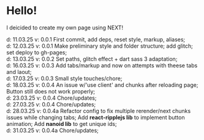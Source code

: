 <h1>Hello!</h1>

I deicided to create my own page using NEXT!

d: 11.03.25
v: 0.0.1
First commit, add deps, reset style, markup, aliases; <br>
d: 12.03.25
v: 0.0.1
Make preliminary style and folder structure; add glitch; set deploy to gh-pages;<br>
d: 13.03.25
v: 0.0.2
Set paths, glitch effect + dart sass 3 adaptation;<br>
d: 16.03.25
v: 0.0.3
Add tabs/markup and now on attempts with theese tabs and laout;<br>
d: 17.03.25
v: 0.0.3
Small style touches/chore;<br>
d: 18.03.25
v: 0.0.4
An issue w/'use client' and chunks after reloading page;
Button still does not work properly;<br>
d: 23.03.25
v: 0.0.4
Chore/updates;<br>
d: 27.03.25
v: 0.0.4
Chore/updates;<br>
d: 28.03.25
v: 0.0.4a
Refactor config to fix multiple rerender/next chunks issues while changing tabs;
Add <b>react-ripplejs lib</b> to implement button animation;
Add <b>nanoid lib</b> to get unique ids;<br>
d: 31.03.25
v: 0.0.4a
Chore/updates;
